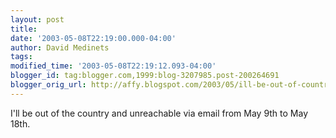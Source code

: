 ```yaml
---
layout: post
title: 
date: '2003-05-08T22:19:00.000-04:00'
author: David Medinets
tags: 
modified_time: '2003-05-08T22:19:12.093-04:00'
blogger_id: tag:blogger.com,1999:blog-3207985.post-200264691
blogger_orig_url: http://affy.blogspot.com/2003/05/ill-be-out-of-country-and-unreachable.html
---
```


I'll be out of the country and unreachable via email from May 9th to May 18th.